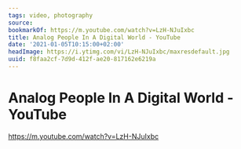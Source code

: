 ```yaml
---
tags: video, photography
source:
bookmarkOf: https://m.youtube.com/watch?v=LzH-NJuIxbc
title: Analog People In A Digital World - YouTube
date: '2021-01-05T10:15:00+02:00'
headImage: https://i.ytimg.com/vi/LzH-NJuIxbc/maxresdefault.jpg
uuid: f8faa2cf-7d9d-412f-ae20-817162e6219a
---
```


# Analog People In A Digital World - YouTube
https://m.youtube.com/watch?v=LzH-NJuIxbc
